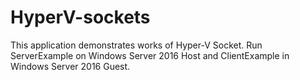 # HyperV-sockets

This application demonstrates works of Hyper-V Socket. Run ServerExample on Windows Server 2016 Host and ClientExample in Windows Server 2016 Guest.
